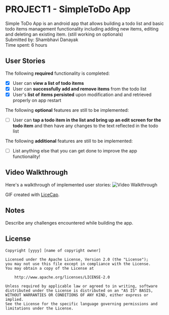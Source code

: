 # PROJECT1 - SimpleToDo App 
Simple ToDo App is an android app that allows building a todo list and basic todo items management functionality including adding new items, editing and deleting an existing item.
(still working on optionals) <br>
Submitted by: Shambhavi Danayak <br>
Time spent: 6 hours <br>
## User Stories

The following **required** functionality is completed:

* [x] User can **view a list of todo items**
* [x] User can **successfully add and remove items** from the todo list
* [x] User's **list of items persisted** upon modification and and retrieved properly on app restart

The following **optional** features are still to be implemented:

* [ ] User can **tap a todo item in the list and bring up an edit screen for the todo item** and then have any changes to the text reflected in the todo list

The following **additional** features are still to be implemented:

* [ ] List anything else that you can get done to improve the app functionality!
## Video Walkthrough

Here's a walkthrough of implemented user stories:
<img src='Walkthrough.mov' title='Video Walkthrough' width='' alt='Video Walkthrough' />

GIF created with [LiceCap](http://www.cockos.com/licecap/).

## Notes

Describe any challenges encountered while building the app.

## License

    Copyright [yyyy] [name of copyright owner]

    Licensed under the Apache License, Version 2.0 (the "License");
    you may not use this file except in compliance with the License.
    You may obtain a copy of the License at

        http://www.apache.org/licenses/LICENSE-2.0

    Unless required by applicable law or agreed to in writing, software
    distributed under the License is distributed on an "AS IS" BASIS,
    WITHOUT WARRANTIES OR CONDITIONS OF ANY KIND, either express or implied.
    See the License for the specific language governing permissions and
    limitations under the License.


